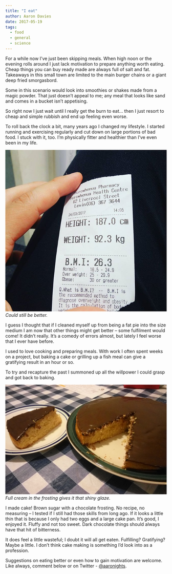 ```yaml
---
title: "I eat"
author: Aaron Davies
date: 2017-05-19
tags:
  - food
  - general
  - science
---
```


For a while now I’ve just been skipping meals. When high noon or the evening rolls around I just lack motivation to prepare anything worth eating. Cheap things you can buy ready made are always full of salt and fat. Takeaways in this small town are limited to the main burger chains or a giant deep fried smorgasbord.

Some in this scenario would look into smoothies or shakes made from a magic powder. That just doesn’t appeal to me; any meal that looks like sand and comes in a bucket isn’t appetising.

So right now I just wait until I really get the burn to eat… then I just resort to cheap and simple rubbish and end up feeling even worse.

To roll back the clock a bit, many years ago I changed my lifestyle. I started running and exercising regularly and cut down on large portions of bad food. I stuck with it, too. I’m physically fitter and healthier than I’ve even been in my life.

[![Could still be better.](/media/images/blog/bmi.jpg)](/media/images/blog/bmi.jpg)
_Could still be better._

I guess I thought that if I cleaned myself up from being a fat pie into the size medium I am now that other things might get better – some fulfilment would come! It didn’t really. It’s a comedy of errors almost, but lately I feel worse that I ever have before.

I used to love cooking and preparing meals. With work I often spent weeks on a project, but baking a cake or grilling up a fish meal can give a gratifying result in an hour or so.

To try and recapture the past I summoned up all the willpower I could grasp and got back to baking.

[![Full cream in the frosting gives it that shiny glaze.](/media/images/blog/cake.jpg)](/media/images/blog/cake.jpg)
_Full cream in the frosting gives it that shiny glaze._

I made cake! Brown sugar with a chocolate frosting. No recipe, no measuring – I tested if I still had those skills from long ago. If it looks a little thin that is because I only had two eggs and a large cake pan. It’s good, I enjoyed it. Fluffy and not too sweet. Dark chocolate things should always have that hit of bitterness.

It does feel a little wasteful; I doubt it will all get eaten. Fulfilling? Gratifying? Maybe a little. I don’t think cake making is something I’d look into as a profession.

Suggestions on eating better or even how to gain motivation are welcome. Like always, comment below or on Twitter - [@aaronights](http://twitter.com/aaronights).
